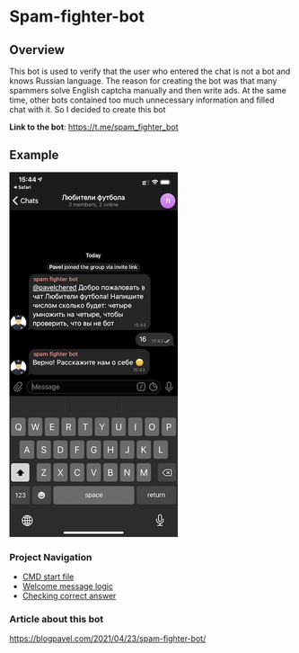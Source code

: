 # Spam-fighter-bot

## Overview

This bot is used to verify that the user who entered the chat is not a bot
and knows Russian language. The reason for creating the bot was that many 
spammers solve English captcha manually and then write ads. At the same 
time, other bots contained too much unnecessary information and filled chat
with it. So I decided to create this bot

**Link to the bot**: https://t.me/spam_fighter_bot

## Example

![example](/.github/example.png)

### Project Navigation

- [CMD start file](./cmd/spam_fighter_bot/spam_fighter_bot)
- [Welcome message logic](./internal/handler/userJoined.go)
- [Checking correct answer](./internal/handler/text.go)

### Article about this bot

https://blogpavel.com/2021/04/23/spam-fighter-bot/